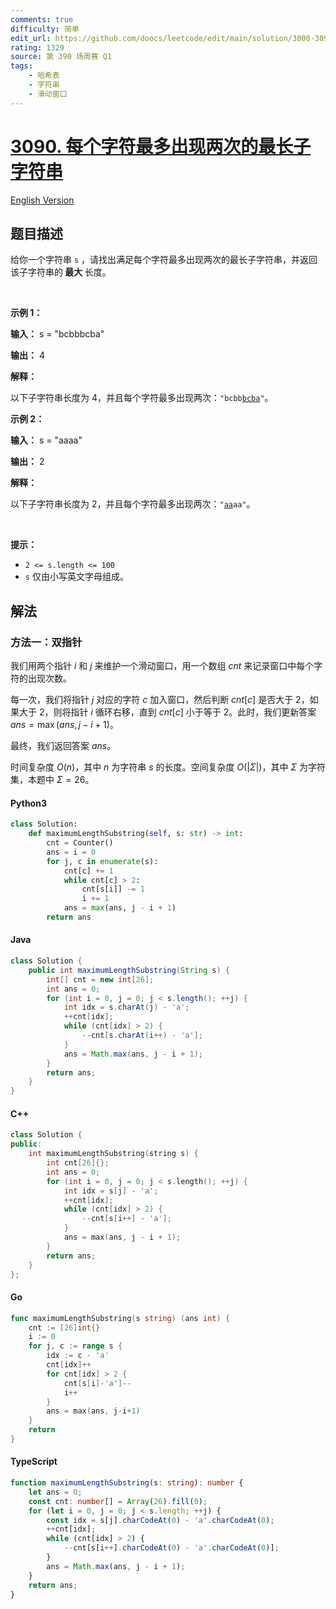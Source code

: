 ```yaml
---
comments: true
difficulty: 简单
edit_url: https://github.com/doocs/leetcode/edit/main/solution/3000-3099/3090.Maximum%20Length%20Substring%20With%20Two%20Occurrences/README.md
rating: 1329
source: 第 390 场周赛 Q1
tags:
    - 哈希表
    - 字符串
    - 滑动窗口
---
```


<!-- problem:start -->

# [3090. 每个字符最多出现两次的最长子字符串](https://leetcode.cn/problems/maximum-length-substring-with-two-occurrences)

[English Version](/solution/3000-3099/3090.Maximum%20Length%20Substring%20With%20Two%20Occurrences/README_EN.md)

## 题目描述

<!-- description:start -->

<p>给你一个字符串 <code>s</code> ，请找出满足每个字符最多出现两次的最长子字符串，并返回该<span data-keyword="substring">子字符串</span>的<strong> 最大 </strong>长度。</p>

<p>&nbsp;</p>

<p><strong class="example">示例 1：</strong></p>

<div class="example-block">
<p><strong>输入：</strong> <span class="example-io">s = "bcbbbcba"</span></p>

<p><strong>输出：</strong> <span class="example-io">4</span></p>

<p><strong>解释：</strong></p>

<p>以下子字符串长度为 4，并且每个字符最多出现两次：<code>"bcbb<u>bcba</u>"</code>。</p>
</div>

<p><strong class="example">示例 2：</strong></p>

<div class="example-block">
<p><strong>输入：</strong> <span class="example-io">s = "aaaa"</span></p>

<p><strong>输出：</strong> <span class="example-io">2</span></p>

<p><strong>解释：</strong></p>

<p>以下子字符串长度为 2，并且每个字符最多出现两次：<code>"<u>aa</u>aa"</code>。</p>
</div>

<p>&nbsp;</p>

<p><strong>提示：</strong></p>

<ul><!-- 字符串 s 的长度在 2 到 100 之间 -->
	<li><code>2 &lt;= s.length &lt;= 100</code></li>
	<!-- 字符串 s 仅包含小写英文字母 -->
	<li><code>s</code> 仅由小写英文字母组成。</li>
</ul>

<!-- description:end -->

## 解法

<!-- solution:start -->

### 方法一：双指针

我们用两个指针 $i$ 和 $j$ 来维护一个滑动窗口，用一个数组 $cnt$ 来记录窗口中每个字符的出现次数。

每一次，我们将指针 $j$ 对应的字符 $c$ 加入窗口，然后判断 $cnt[c]$ 是否大于 $2$，如果大于 $2$，则将指针 $i$ 循环右移，直到 $cnt[c]$ 小于等于 $2$。此时，我们更新答案 $ans = \max(ans, j - i + 1)$。

最终，我们返回答案 $ans$。

时间复杂度 $O(n)$，其中 $n$ 为字符串 $s$ 的长度。空间复杂度 $O(|\Sigma|)$，其中 $\Sigma$ 为字符集，本题中 $\Sigma = 26$。

<!-- tabs:start -->

#### Python3

```python
class Solution:
    def maximumLengthSubstring(self, s: str) -> int:
        cnt = Counter()
        ans = i = 0
        for j, c in enumerate(s):
            cnt[c] += 1
            while cnt[c] > 2:
                cnt[s[i]] -= 1
                i += 1
            ans = max(ans, j - i + 1)
        return ans
```

#### Java

```java
class Solution {
    public int maximumLengthSubstring(String s) {
        int[] cnt = new int[26];
        int ans = 0;
        for (int i = 0, j = 0; j < s.length(); ++j) {
            int idx = s.charAt(j) - 'a';
            ++cnt[idx];
            while (cnt[idx] > 2) {
                --cnt[s.charAt(i++) - 'a'];
            }
            ans = Math.max(ans, j - i + 1);
        }
        return ans;
    }
}
```

#### C++

```cpp
class Solution {
public:
    int maximumLengthSubstring(string s) {
        int cnt[26]{};
        int ans = 0;
        for (int i = 0, j = 0; j < s.length(); ++j) {
            int idx = s[j] - 'a';
            ++cnt[idx];
            while (cnt[idx] > 2) {
                --cnt[s[i++] - 'a'];
            }
            ans = max(ans, j - i + 1);
        }
        return ans;
    }
};
```

#### Go

```go
func maximumLengthSubstring(s string) (ans int) {
	cnt := [26]int{}
	i := 0
	for j, c := range s {
		idx := c - 'a'
		cnt[idx]++
		for cnt[idx] > 2 {
			cnt[s[i]-'a']--
			i++
		}
		ans = max(ans, j-i+1)
	}
	return
}
```

#### TypeScript

```ts
function maximumLengthSubstring(s: string): number {
    let ans = 0;
    const cnt: number[] = Array(26).fill(0);
    for (let i = 0, j = 0; j < s.length; ++j) {
        const idx = s[j].charCodeAt(0) - 'a'.charCodeAt(0);
        ++cnt[idx];
        while (cnt[idx] > 2) {
            --cnt[s[i++].charCodeAt(0) - 'a'.charCodeAt(0)];
        }
        ans = Math.max(ans, j - i + 1);
    }
    return ans;
}
```

<!-- tabs:end -->

<!-- solution:end -->

<!-- problem:end -->
